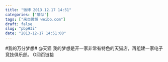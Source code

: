 ```yaml
---
title: "微博 2013.12.17 14:51"
categories: ["嘀咕"]
tags: ["来自微博 weibo.com"]
draft: false
slug: "pbpHIi"
date: "2013-12-17 14:51:00"
---
```


<p>#我的万分梦想# @天猫 我的梦想是开一家非常有特色的天猫店，再组建一家电子竞技俱乐部。 O网页链接 ​​​​</p>
